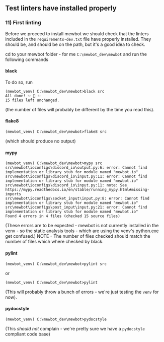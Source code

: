 
## Test linters have installed properly

### 11) First linting

Before we proceed to install mewbot we should check that the linters included in the `requirements-dev.txt` file have properly installed.
They should be, and should be on the path, but it's a good idea to check.

cd to your mewbot folder - for me `C:\mewbot_dev\mewbot` and run the following commands

#### black

To do so, run

```shell
(mewbot_venv) C:\mewbot_dev\mewbot>black src
All done! ✨ 🍰 ✨
15 files left unchanged.
```

(the number of files will probably be different by the time you read this).

#### flake8

```shell
(mewbot_venv) C:\mewbot_dev\mewbot>flake8 src
```

(which should produce no output)

#### mypy

```shell
(mewbot_venv) C:\mewbot_dev\mewbot>mypy src
src\mewbot\ioconfigs\discord_io\output.py:6: error: Cannot find implementation or library stub for module named "mewbot.io"
src\mewbot\ioconfigs\discord_io\input.py:11: error: Cannot find implementation or library stub for module named "mewbot.io"
src\mewbot\ioconfigs\discord_io\input.py:11: note: See https://mypy.readthedocs.io/en/stable/running_mypy.html#missing-imports
src\mewbot\ioconfigs\socket_input\input.py:8: error: Cannot find implementation or library stub for module named "mewbot.io"
src\mewbot\ioconfigs\post_input\input.py:21: error: Cannot find implementation or library stub for module named "mewbot.io"
Found 4 errors in 4 files (checked 15 source files)
```

(These errors are to be expected - mewbot is not currently installed in the venv - so the static analysis tools - which are using the venv's python.exe get confused.)
NOTE - The number of files checked should match the number of files which where checked by black.

#### pylint

```shell
(mewbot_venv) C:\mewbot_dev\mewbot>pylint src
```

or

```shell
(mewbot_venv) C:\mewbot_dev\mewbot>pylint
```

(This will probably throw a bunch of errors - we're just testing the `venv` for now).

#### pydocstyle

```shell
(mewbot_venv) C:\mewbot_dev\mewbot>pydocstyle
```

(This _should not_ complain - we're pretty sure we have a `pydocstyle` compliant code base)